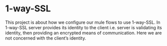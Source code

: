 # 1-way-SSL
This project is about how we configure our mule flows to use 1-way-SSL. 
In 1-way-SSL server provides its identity to the client i.e. server is validating its identity, then providing an encrypted means of communication. 
Here we are not concerned with the client’s identity.

